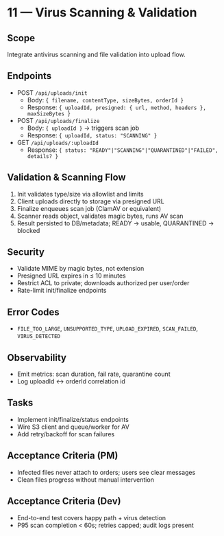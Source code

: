 # 11 — Virus Scanning & Validation

## Scope
Integrate antivirus scanning and file validation into upload flow.

## Endpoints
- POST `/api/uploads/init`
  - Body: `{ filename, contentType, sizeBytes, orderId }`
  - Response: `{ uploadId, presigned: { url, method, headers }, maxSizeBytes }`
- POST `/api/uploads/finalize`
  - Body: `{ uploadId }` → triggers scan job
  - Response: `{ uploadId, status: "SCANNING" }`
- GET `/api/uploads/:uploadId`
  - Response: `{ status: "READY"|"SCANNING"|"QUARANTINED"|"FAILED", details? }`

## Validation & Scanning Flow
1. Init validates type/size via allowlist and limits
2. Client uploads directly to storage via presigned URL
3. Finalize enqueues scan job (ClamAV or equivalent)
4. Scanner reads object, validates magic bytes, runs AV scan
5. Result persisted to DB/metadata; READY → usable, QUARANTINED → blocked

## Security
- Validate MIME by magic bytes, not extension
- Presigned URL expires in ≤ 10 minutes
- Restrict ACL to private; downloads authorized per user/order
- Rate-limit init/finalize endpoints

## Error Codes
- `FILE_TOO_LARGE`, `UNSUPPORTED_TYPE`, `UPLOAD_EXPIRED`, `SCAN_FAILED`, `VIRUS_DETECTED`

## Observability
- Emit metrics: scan duration, fail rate, quarantine count
- Log uploadId ↔ orderId correlation id

## Tasks
- Implement init/finalize/status endpoints
- Wire S3 client and queue/worker for AV
- Add retry/backoff for scan failures

## Acceptance Criteria (PM)
- Infected files never attach to orders; users see clear messages
- Clean files progress without manual intervention

## Acceptance Criteria (Dev)
- End-to-end test covers happy path + virus detection
- P95 scan completion < 60s; retries capped; audit logs present